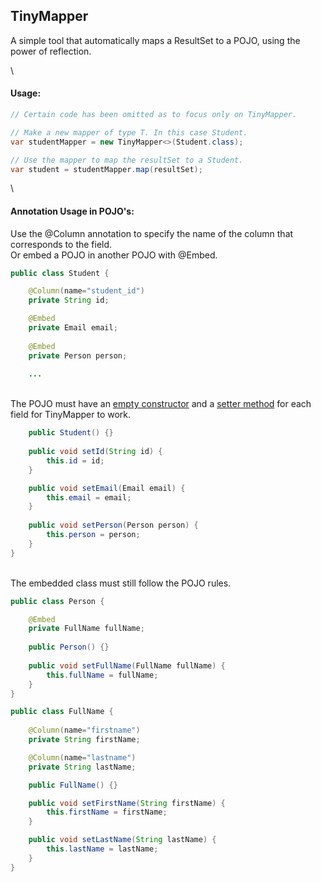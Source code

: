 ## TinyMapper

A simple tool that automatically maps a ResultSet to a POJO, using the power of reflection.

\
#### Usage:
```java
// Certain code has been omitted as to focus only on TinyMapper.

// Make a new mapper of type T. In this case Student.
var studentMapper = new TinyMapper<>(Student.class);

// Use the mapper to map the resultSet to a Student.
var student = studentMapper.map(resultSet);
```

\
#### Annotation Usage in POJO's:

Use the @Column annotation to specify the name of the column that corresponds to the field. \
Or embed a POJO in another POJO with @Embed.
```java
public class Student {

    @Column(name="student_id")
    private String id;

    @Embed
    private Email email;
    
    @Embed
    private Person person;
    
    ...
```

\
The POJO must have an <ins>empty constructor</ins> and a <ins>setter method</ins> for each field for TinyMapper to work.
```java
    public Student() {}
    
    public void setId(String id) {
        this.id = id;
    }

    public void setEmail(Email email) {
        this.email = email;
    }
    
    public void setPerson(Person person) {
        this.person = person;
    }
}
```

\
The embedded class must still follow the POJO rules.
```java
public class Person {

    @Embed
    private FullName fullName;
    
    public Person() {}
    
    public void setFullName(FullName fullName) {
        this.fullName = fullName;
    }
}
```

```java
public class FullName {
    
    @Column(name="firstname")
    private String firstName;

    @Column(name="lastname")
    private String lastName;

    public FullName() {}

    public void setFirstName(String firstName) {
        this.firstName = firstName;
    }

    public void setLastName(String lastName) {
        this.lastName = lastName;
    }
}
```

